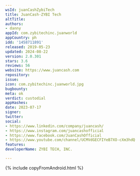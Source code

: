 ```yaml
---
wsId: juanCashZybiTech
title: JuanCash-ZYBI Tech
altTitle: 
authors:
- danny
appId: com.zybitechinc.juanworld
appCountry: ph
idd: '1458711891'
released: 2019-05-23
updated: 2024-08-22
version: 2.0.301
stars: 3.6
reviews: 56
website: https://www.juancash.com
repository: 
issue: 
icon: com.zybitechinc.juanworld.jpg
bugbounty: 
meta: ok
verdict: custodial
appHashes: 
date: 2023-07-17
signer: 
twitter: 
social:
- https://www.linkedin.com/company/juancash/
- https://www.instagram.com/juancashofficial
- https://www.facebook.com/JuanCashOfficial
- https://www.youtube.com/channel/UCMVdGECFIYeB7XO-cXm3hdQ
features: 
developerName: ZYBI TECH, INC.

---
```


{% include copyFromAndroid.html %}
